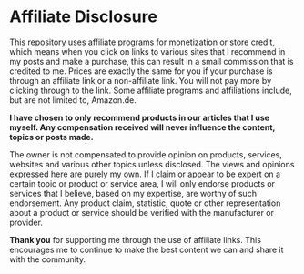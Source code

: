 <h1>Affiliate Disclosure</h1>

This repository uses affiliate programs for monetization or store credit, which means when you click on links to various sites that I recommend in my posts and make a purchase, this can result in a small commission that is credited to me.  Prices are exactly the same for you if your purchase is through an affiliate link or a non-affiliate link. You will not pay more by clicking through to the link.
Some affiliate programs and affiliations include, but are not limited to, Amazon.de.

**I have chosen to only recommend products in our articles that I use myself.
Any compensation received will never influence the content, topics or posts made.**

The owner is not compensated to provide opinion on products, services, websites and various other topics unless disclosed. The views and opinions expressed here are purely my own. If I claim or appear to be expert on a certain topic or product or service area, I will only endorse products or services that I believe, based on my expertise, are worthy of such endorsement. Any product claim, statistic, quote or other representation about a product or service should be verified with the manufacturer or provider.



**Thank you** for supporting me through the use of affiliate links.  This encourages me to continue to make the best content we can and share it with the community.